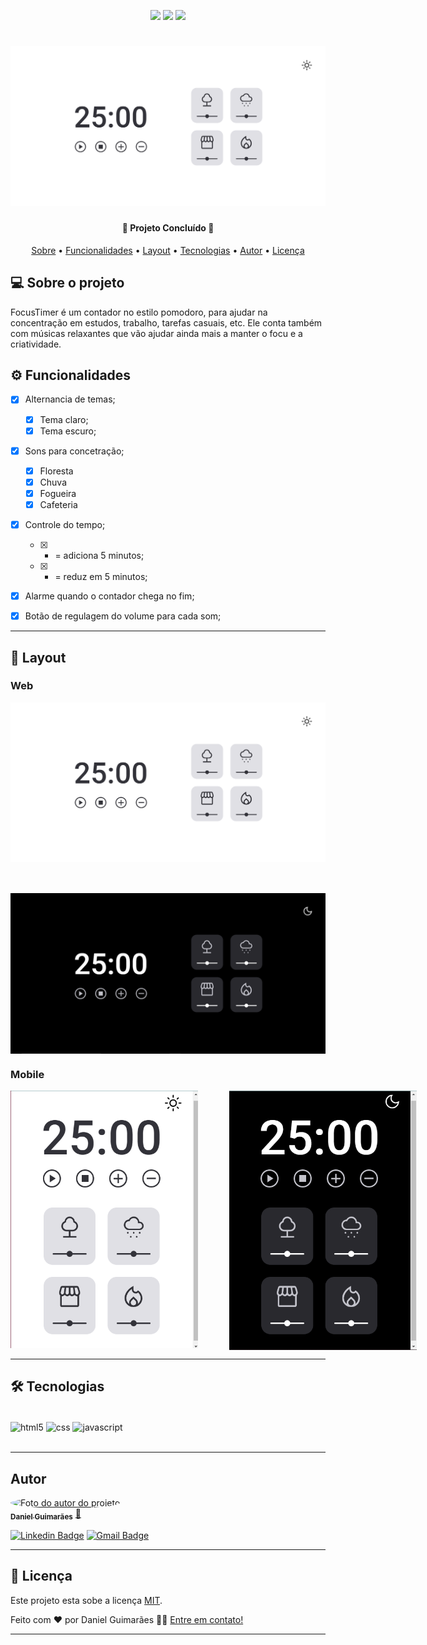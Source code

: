 <p align="center"> 
  <img src="https://img.shields.io/static/v1?label=license&message=MIT&color=8022F5&style=flat">
  <img src="https://img.shields.io/static/v1?label=languages&message=3&color=A8A60C&style=flat">
  <a href="https://www.linkedin.com/in/daniel-guimaraes-vieira/"><img src="https://img.shields.io/static/v1?label=feito%20por&message=Daniel&color=4B00A8&style=flat"></a>

</p>

<h1 align="center">
    <img alt="Banner do projeto" title="#FocusTimer" src="./assets/banner-tema-claro.png" />
</h1>

<h4 align="center"> 
	🚀 Projeto Concluído 🚀
</h4>

<p align="center">
 <a href="#-sobre-o-projeto">Sobre</a> •
 <a href="#-funcionalidades">Funcionalidades</a> •
 <a href="#-layout">Layout</a> •  
 <a href="#-tecnologias">Tecnologias</a> • 
 <a href="#-autor">Autor</a> • 
 <a href="#user-content--licença">Licença</a>
</p>

## 💻 Sobre o projeto

FocusTimer é um contador no estilo pomodoro, para ajudar na concentração em estudos, trabalho, tarefas casuais, etc. Ele conta também com músicas relaxantes que vão ajudar ainda mais a manter o focu e a criatividade.

## ⚙️ Funcionalidades

- [x] Alternancia de temas;

  - [x] Tema claro;
  - [x] Tema escuro;

- [x] Sons para concetração;

  - [x] Floresta
  - [x] Chuva
  - [x] Fogueira
  - [x] Cafeteria

- [x] Controle do tempo;

  - [x] + = adiciona 5 minutos;
  - [x] - = reduz em 5 minutos;

- [x] Alarme quando o contador chega no fim;

- [x] Botão de regulagem do volume para cada som;

---

## 🎨 Layout

### Web

<p align="center" style="display: flex; align-items: flex-start; flex-direction: column; justify-content: center; gap: 50px;">
  <img alt="Banner do projeto para desktop" title="#FocusTimer" src="./assets/banner-tema-claro.png" width="600px">
  <img alt="Banner do projeto para desktop" title="#FocusTimer" src="./assets/banner-tema-escuro.png" width="600px"> 
</p>

### Mobile

<p align="center" style="display: flex; align-items: flex-start; gap: 50px;">
  <img alt="Banner do projeto para mobile com o tema claro" title="#ReveleSeuDestino" src="./assets/banner-mobile-tema-claro.png" width="300px">
  <img alt="Banner do projeto para mobile com o tema escuro " title="#ReveleSeuDestino" src="./assets/banner-mobile-tema-escuro.png" width="300px">
</p>

---

## 🛠 Tecnologias

<div style="display: inline_block"><br/>
  <img align="center" alt="html5" src="https://img.shields.io/badge/HTML5-E34F26?style=for-the-badge&logo=html5&logoColor=white" />
  <img align="center" alt="css" src="https://img.shields.io/badge/CSS3-1572B6?style=for-the-badge&logo=css3&logoColor=white" />
  <img align="center" alt="javascript" src="https://img.shields.io/badge/JavaScript-F7DF1E?style=for-the-badge&logo=javascript&logoColor=black" />
</div><br/>

---

## Autor

<a href="https://www.linkedin.com/in/daniel-guimaraes-vieira/">
 <img style="border-radius: 50%;" src="https://avatars.githubusercontent.com/u/102679381?s=400&u=455e0e12c6d9f088ef8ff8f33bd2205f4847476e&v=4" width="100px;" alt="Foto do autor do projeto"/>
 <br />
 <sub><b>Daniel Guimarães</b></sub></a> <a href="https://www.linkedin.com/in/daniel-guimaraes-vieira/" title="Rocketseat">🚀</a>
 <br />

[![Linkedin Badge](https://img.shields.io/badge/-Daniel-blue?style=flat-square&logo=Linkedin&logoColor=white&link=https://www.linkedin.com/in/daniel-guimaraes-vieira/)](https://www.linkedin.com/in/daniel-guimaraes-vieira/)
[![Gmail Badge](https://img.shields.io/badge/-daniel.guimaraes.vieira.dev@gmail.com-c14438?style=flat-square&logo=Gmail&logoColor=white&link=mailto:daniel.guimaraes.vieira.dev@gmail.com)](mailto:daniel.guimaraes.vieira.dev@gmail.com)

---

## 📝 Licença

Este projeto esta sobe a licença [MIT](./LICENSE).

Feito com ❤️ por Daniel Guimarães 👋🏽 [Entre em contato!](https://www.linkedin.com/in/daniel-guimaraes-vieira/)

---
